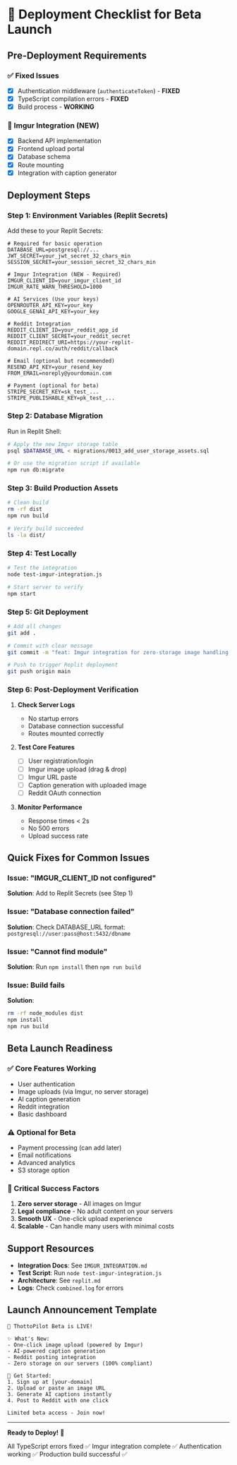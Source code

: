 # 🚀 Deployment Checklist for Beta Launch

## Pre-Deployment Requirements

### ✅ Fixed Issues
- [x] Authentication middleware (`authenticateToken`) - **FIXED**
- [x] TypeScript compilation errors - **FIXED**
- [x] Build process - **WORKING**

### 🎯 Imgur Integration (NEW)
- [x] Backend API implementation
- [x] Frontend upload portal
- [x] Database schema
- [x] Route mounting
- [x] Integration with caption generator

## Deployment Steps

### Step 1: Environment Variables (Replit Secrets)
Add these to your Replit Secrets:

```env
# Required for basic operation
DATABASE_URL=postgresql://...
JWT_SECRET=your_jwt_secret_32_chars_min
SESSION_SECRET=your_session_secret_32_chars_min

# Imgur Integration (NEW - Required)
IMGUR_CLIENT_ID=your_imgur_client_id
IMGUR_RATE_WARN_THRESHOLD=1000

# AI Services (Use your keys)
OPENROUTER_API_KEY=your_key
GOOGLE_GENAI_API_KEY=your_key

# Reddit Integration
REDDIT_CLIENT_ID=your_reddit_app_id
REDDIT_CLIENT_SECRET=your_reddit_secret
REDDIT_REDIRECT_URI=https://your-replit-domain.repl.co/auth/reddit/callback

# Email (optional but recommended)
RESEND_API_KEY=your_resend_key
FROM_EMAIL=noreply@yourdomain.com

# Payment (optional for beta)
STRIPE_SECRET_KEY=sk_test_...
STRIPE_PUBLISHABLE_KEY=pk_test_...
```

### Step 2: Database Migration
Run in Replit Shell:
```bash
# Apply the new Imgur storage table
psql $DATABASE_URL < migrations/0013_add_user_storage_assets.sql

# Or use the migration script if available
npm run db:migrate
```

### Step 3: Build Production Assets
```bash
# Clean build
rm -rf dist
npm run build

# Verify build succeeded
ls -la dist/
```

### Step 4: Test Locally
```bash
# Test the integration
node test-imgur-integration.js

# Start server to verify
npm start
```

### Step 5: Git Deployment
```bash
# Add all changes
git add .

# Commit with clear message
git commit -m "feat: Imgur integration for zero-storage image handling + auth fixes"

# Push to trigger Replit deployment
git push origin main
```

### Step 6: Post-Deployment Verification

1. **Check Server Logs**
   - No startup errors
   - Database connection successful
   - Routes mounted correctly

2. **Test Core Features**
   - [ ] User registration/login
   - [ ] Imgur image upload (drag & drop)
   - [ ] Imgur URL paste
   - [ ] Caption generation with uploaded image
   - [ ] Reddit OAuth connection

3. **Monitor Performance**
   - Response times < 2s
   - No 500 errors
   - Upload success rate

## Quick Fixes for Common Issues

### Issue: "IMGUR_CLIENT_ID not configured"
**Solution**: Add to Replit Secrets (see Step 1)

### Issue: "Database connection failed"
**Solution**: Check DATABASE_URL format: `postgresql://user:pass@host:5432/dbname`

### Issue: "Cannot find module"
**Solution**: Run `npm install` then `npm run build`

### Issue: Build fails
**Solution**: 
```bash
rm -rf node_modules dist
npm install
npm run build
```

## Beta Launch Readiness

### ✅ Core Features Working
- User authentication
- Image uploads (via Imgur, no server storage)
- AI caption generation
- Reddit integration
- Basic dashboard

### ⚠️ Optional for Beta
- Payment processing (can add later)
- Email notifications
- Advanced analytics
- S3 storage option

### 🚨 Critical Success Factors
1. **Zero server storage** - All images on Imgur
2. **Legal compliance** - No adult content on your servers
3. **Smooth UX** - One-click upload experience
4. **Scalable** - Can handle many users with minimal costs

## Support Resources

- **Integration Docs**: See `IMGUR_INTEGRATION.md`
- **Test Script**: Run `node test-imgur-integration.js`
- **Architecture**: See `replit.md`
- **Logs**: Check `combined.log` for errors

## Launch Announcement Template

```
🎉 ThottoPilot Beta is LIVE!

✨ What's New:
- One-click image upload (powered by Imgur)
- AI-powered caption generation
- Reddit posting integration
- Zero storage on our servers (100% compliant)

🚀 Get Started:
1. Sign up at [your-domain]
2. Upload or paste an image URL
3. Generate AI captions instantly
4. Post to Reddit with one click

Limited beta access - Join now!
```

---

**Ready to Deploy!** 🚀

All TypeScript errors fixed ✅
Imgur integration complete ✅
Authentication working ✅
Production build successful ✅
